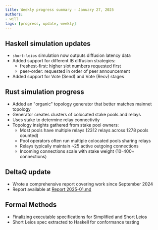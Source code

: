 ```yaml
---
title: Weekly progress summary - January 27, 2025
authors:
- will
tags: [progress, update, weekly]
---
```


## Haskell simulation updates

- `short-leios` simulation now outputs diffusion latency data
- Added support for different IB diffusion strategies:
  - freshest-first: higher slot numbers requested first
  - peer-order: requested in order of peer announcement
- Added support for Vote (Send) and Vote (Recv) stages

## Rust simulation progress

- Added an "organic" topology generator that better matches mainnet topology
- Generator creates clusters of colocated stake pools and relays
- Uses stake to determine relay connectivity
- Topology insights gathered from stake pool owners:
  - Most pools have multiple relays (2312 relays across 1278 pools counted)
  - Pool operators often run multiple colocated pools sharing relays
  - Relays typically maintain ~25 active outgoing connections
  - Incoming connections scale with stake weight (10-400+ connections)

## DeltaQ update

- Wrote a comprehensive report covering work since September 2024
- Report available at
  [Report 2025-01.md](https://github.com/input-output-hk/ouroboros-leios/blob/main/delta_q/docs/Report%202025-01.md)

## Formal Methods

- Finalizing executable specifications for Simplified and Short Leios
- Short Leios spec extracted to Haskell for conformance testing
